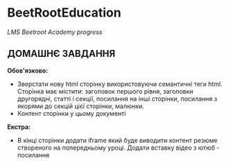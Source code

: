 # BeetRootEducation

_LMS Beetroot Academy progress_

## ДОМАШНЄ ЗАВДАННЯ

**Обов'язково:**

- Зверстати нову html сторінку використовуючи семантичні теги html. Сторінка має містити: заголовок першого рівня, заголовки другорядні, статті і секції, посилання на інші сторінки, посилання з якорями до секцій цієї сторінки, малюнки.
- Контент сторінки у цьому документі

**Екстра:**

- В кінці сторінки додати iframe який буде виводити контент резюме створеного на попередньому уроці.
  Додати вставку відео з ютюб - посилання
